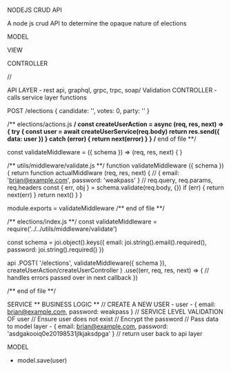 NODEJS CRUD API

A node js crud API to determine the opaque nature of elections

MODEL

VIEW

CONTROLLER


//

API LAYER - rest api, graphql, grpc, trpc, soap/ Validation
CONTROLLER - calls service layer functions

POST /elections { candidate: '', votes: 0, party: '' }

/** elections/actions.js **/
const createUserAction = async (req, res, next) => {
  try {
    const user = await createUserService(req.body)
    return res.send({ data: user })
  } catch (error) {
    return next(error)
  }
}
/** end of file **/

const validateMiddleware = ({ schema }) => (req, res, next) {
}

/** utils/middleware/validate.js **/
function validateMiddleware ({ schema }) {
  return function actualMiddlware (req, res, next) {
    // { email: 'brian@example.com', password: 'weakpass' }
    // req.query, req.params, req.headers
    const { err, obj } = schema.validate(req.body, {})
    if (err) {
      return next(err)
    }
    return next()
  }
}

module.exports = validateMiddleware
/** end of file **/

/** elections/index.js **/
const validateMiddleware = require('../../utils/middleware/validate')

const schema = joi.object().keys({
  email: joi.string().email().required(),
  password: joi.string().required()
})

api
.POST(
  '/elections',
  validateMiddleware({ schema }),
  createUserAction/createUserController
)
.use((err, req, res, next) => {
  // handles errors passed over in next callback
})

/** end of file **/


SERVICE
** BUSINESS LOGIC **
// CREATE A NEW USER - user - { email: brian@example.com, password: weakpass }
// SERVICE LEVEL VALIDATION OF user
// Ensure user does not exist
// Encrypt the password
// Pass data to model layer - { email: brian@example.com, password: 'asdgakooiq0e20198531jlkjaksdpga' }
// return user back to api layer

MODEL
- model.save(user)
